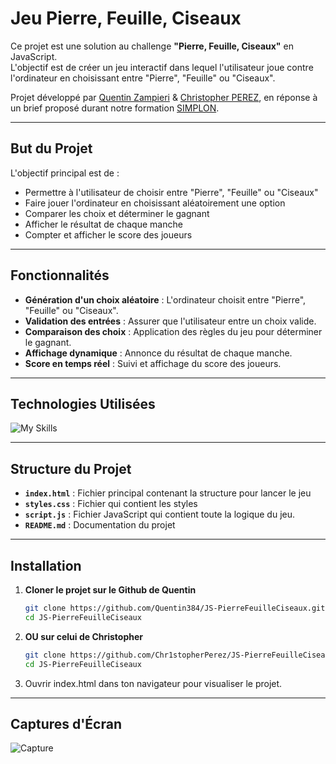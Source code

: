 # Jeu Pierre, Feuille, Ciseaux

Ce projet est une solution au challenge **"Pierre, Feuille, Ciseaux"** en JavaScript.  
L'objectif est de créer un jeu interactif dans lequel l'utilisateur joue contre l'ordinateur en choisissant entre "Pierre", "Feuille" ou "Ciseaux".

Projet développé par [Quentin Zampieri](https://github.com/Quentin384) & [Christopher PEREZ](https://github.com/Chr1stopherPerez), en réponse à un brief proposé durant notre formation [SIMPLON](https://www.simplon.co/).

---

## But du Projet

L'objectif principal est de :

- Permettre à l'utilisateur de choisir entre "Pierre", "Feuille" ou "Ciseaux"
- Faire jouer l'ordinateur en choisissant aléatoirement une option
- Comparer les choix et déterminer le gagnant
- Afficher le résultat de chaque manche
- Compter et afficher le score des joueurs

---

## Fonctionnalités

- **Génération d'un choix aléatoire** : L'ordinateur choisit entre "Pierre", "Feuille" ou "Ciseaux".
- **Validation des entrées** : Assurer que l'utilisateur entre un choix valide.
- **Comparaison des choix** : Application des règles du jeu pour déterminer le gagnant.
- **Affichage dynamique** : Annonce du résultat de chaque manche.
- **Score en temps réel** : Suivi et affichage du score des joueurs.

---

## Technologies Utilisées

![My Skills](https://skillicons.dev/icons?i=html,css,js)

---

## Structure du Projet

- **`index.html`** : Fichier principal contenant la structure pour lancer le jeu
- **`styles.css`** : Fichier qui contient les styles
- **`script.js`** : Fichier JavaScript qui contient toute la logique du jeu.
- **`README.md`** : Documentation du projet

---

## Installation

1. **Cloner le projet sur le Github de Quentin**

   ```bash
   git clone https://github.com/Quentin384/JS-PierreFeuilleCiseaux.git
   cd JS-PierreFeuilleCiseaux
   ```

2. **OU sur celui de Christopher**

   ```bash
   git clone https://github.com/Chr1stopherPerez/JS-PierreFeuilleCiseaux.git
   cd JS-PierreFeuilleCiseaux
   ```

3. Ouvrir index.html dans ton navigateur pour visualiser le projet.

---

## Captures d'Écran

![Capture](Capture.png)
